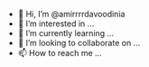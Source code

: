 - 👋 Hi, I’m @amirrrrdavoodinia
- 👀 I’m interested in ...
- 🌱 I’m currently learning ...
- 💞️ I’m looking to collaborate on ...
- 📫 How to reach me ...

<!---
amirrrrdavoodinia/amirrrrdavoodinia is a ✨ special ✨ repository because its `README.md` (this file) appears on your GitHub profile.
You can click the Preview link to take a look at your changes.
--->
